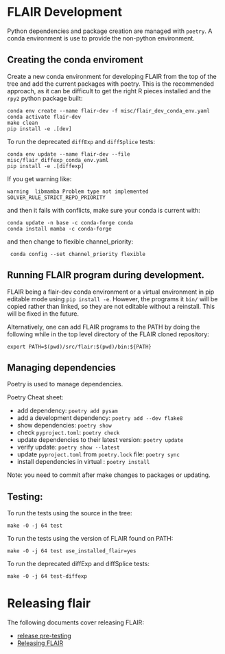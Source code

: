 # FLAIR Development

Python dependencies and package creation are managed with `poetry`.
A conda environment is use to provide the non-python environment.

## Creating the conda enviroment
Create a new conda environment for developing FLAIR from the top of
the tree and add the current packages with poetry.
This is the recommended approach, as it can be difficult
to get the right R pieces installed and the `rpy2` python package built:
```
conda env create --name flair-dev -f misc/flair_dev_conda_env.yaml
conda activate flair-dev
make clean
pip install -e .[dev]
```

To run the deprecated `diffExp` and `diffSplice` tests:
```
conda env update --name flair-dev --file misc/flair_diffexp_conda_env.yaml
pip install -e .[diffexp]
```

If you get warning like:
```
warning  libmamba Problem type not implemented SOLVER_RULE_STRICT_REPO_PRIORITY
```
and then it fails with conflicts, make sure your conda is current with:

```
conda update -n base -c conda-forge conda
conda install mamba -c conda-forge
```
and then change to flexible channel_priority:
```
 conda config --set channel_priority flexible
```

## Running FLAIR program during development.

FLAIR being a flair-dev conda environment or a virtual environment 
in pip editable mode using `pip install -e`.  However, the programs
it `bin/` will be copied rather than linked, so they are not
editable without a reinstall.  This will be fixed in the future.

Alternatively, one can add FLAIR programs to the PATH by
doing the following while in the top level directory of 
the FLAIR cloned repository:

```
export PATH=$(pwd)/src/flair:$(pwd)/bin:${PATH}
```

## Managing dependencies

Poetry is used to manage dependencies.

Poetry Cheat sheet:
* add dependency: `poetry add pysam`
* add a development dependency: `poetry add --dev flake8`
* show dependencies: `poetry show`
* check `pyproject.toml`: `poetry check`
* update dependencies to their latest version: `poetry update`
* verify update: `poetry show --latest`
* update `pyproject.toml` from `poetry.lock` file: `poetry sync`
* install dependencies in virtual : `poetry install`

Note: you need to commit after make changes to packages or updating.


## Testing:

To run the tests using the source in the tree:
```
make -O -j 64 test
```

To run the tests using the version of FLAIR found on PATH:
```
make -O -j 64 test use_installed_flair=yes
```

To run the deprecated diffExp and diffSplice tests:
```
make -O -j 64 test-diffexp
```

# Releasing flair

The following documents cover releasing FLAIR:

* [release pre-testing](release-testing.md)
* [Releasing FLAIR](release.md)
